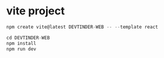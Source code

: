 # vite project
```javascript
npm create vite@latest DEVTINDER-WEB -- --template react

cd DEVTINDER-WEB
npm install
npm run dev
```
